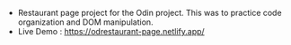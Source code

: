 * Restaurant page project for the Odin project. This was to practice code organization and DOM manipulation.
* Live Demo : https://odrestaurant-page.netlify.app/
